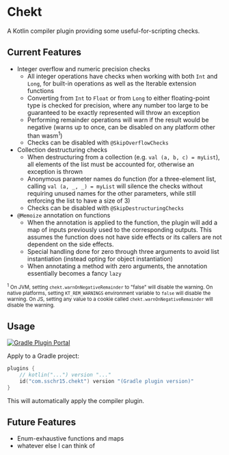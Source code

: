 # Chekt

A Kotlin compiler plugin providing some useful-for-scripting checks.

## Current Features

- Integer overflow and numeric precision checks
  - All integer operations have checks when working with both `Int` and `Long`, for built-in operations
    as well as the Iterable extension functions
  - Converting from `Int` to `Float` or from `Long` to either floating-point type is checked for precision,
    where any number too large to be guaranteed to be exactly represented will throw an exception
  - Performing remainder operations will warn if the result would be negative
    (warns up to once, can be disabled on any platform other than wasm<sup>1</sup>)
  - Checks can be disabled with `@SkipOverflowChecks`
- Collection destructuring checks
  - When destructuring from a collection (e.g. `val (a, b, c) = myList`), all elements of the list must be accounted
    for, otherwise an exception is thrown
  - Anonymous parameter names do function (for a three-element list, calling `val (a, _, _) = myList` will silence the
    checks without requiring unused names for the other parameters, while still enforcing the list to have a size of 3)
  - Checks can be disabled with `@SkipDestructuringChecks`
- `@Memoize` annotation on functions
  - When the annotation is applied to the function, the plugin will add a map of inputs previously used to the corresponding
    outputs. This assumes the function does not have side effects or its callers are not dependent on the side effects.
  - Special handling done for zero through three arguments to avoid list instantiation (instead opting for object instantiation)
  - When annotating a method with zero arguments, the annotation essentially becomes a fancy `lazy`

<small><sup>1</sup> On JVM, setting `chekt.warnOnNegativeRemainder` to "false" will disable the warning. On native platforms,
setting `KT_REM_WARNINGS` environment variable to `false` will disable the warning. On JS, setting any value to a
cookie called `chekt.warnOnNegativeRemainder` will disable the warning.</small>

## Usage

[![Gradle Plugin Portal](https://img.shields.io/gradle-plugin-portal/v/com.sschr15.chekt?label=Latest%20Release)](https://plugins.gradle.org/plugin/com.sschr15.chekt)

Apply to a Gradle project:

```kotlin
plugins {
    // kotlin("...") version "..."
    id("com.sschr15.chekt") version "(Gradle plugin version)"
}
```

This will automatically apply the compiler plugin.

## Future Features

- Enum-exhaustive functions and maps
- whatever else I can think of
